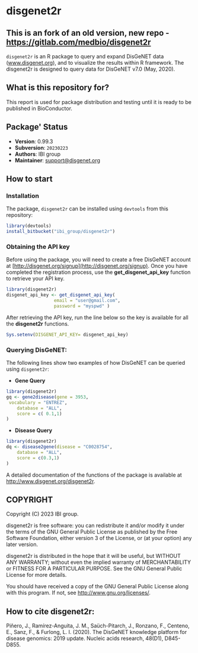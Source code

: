 # disgenet2r

## This is an fork of an old version, new repo - https://gitlab.com/medbio/disgenet2r

`disgenet2r` is an R package to query and expand DisGeNET data (www.disgenet.org), and to visualize the results within R framework.
The disgenet2r is designed to query data for DisGeNET v7.0 (May, 2020).
## What is this repository for?

This report is used for package distribution and testing until it is ready to be published in BioConductor.

## Package' Status

 * __Version__: 0.99.3
 * __Subversion__: `20230223`
 * __Authors__:  IBI group
 * __Maintainer__: <support@disgenet.org>

## How to start

### Installation

The package, `disgenet2r` can be installed using `devtools` from this repository:

```R
library(devtools)
install_bitbucket("ibi_group/disgenet2r")
```

### Obtaining the API key

Before using the package, you will need to create a free DisGeNET account at [http://disgenet.org/signup](http://disgenet.org/signup). Once you have completed the registration process, use the **get_disgenet_api_key** function to retrieve your API key.


```R
library(disgenet2r)
disgenet_api_key <- get_disgenet_api_key(
                  email = "user@gmail.com", 
                  password = "myspwd" )
```
After retrieving the API key, run the line below so the key is available for all the **disgenet2r** functions. 

```R
Sys.setenv(DISGENET_API_KEY= disgenet_api_key)
```


### Querying DisGeNET:

The following lines show two examples of how DisGeNET can be queried using `disgenet2r`:

 * __Gene Query__

```R
library(disgenet2r)
gq <- gene2disease(gene = 3953, 
 vocabulary = "ENTREZ",
    database = "ALL", 
    score = c( 0.1,1)
)
```

 * __Disease Query__

```R
library(disgenet2r)
dq <- disease2gene(disease = "C0028754", 
    database = "ALL",
    score = c(0.3,1) 
)
```

A detailed documentation of the functions of the package is available at http://www.disgenet.org/disgenet2r.

## COPYRIGHT

Copyright (C) 2023 IBI group.

disgenet2r is free software: you can redistribute it and/or modify it under the terms of the GNU General Public License as published by the Free Software Foundation, either version 3 of the License, or (at your option) any later version.

disgenet2r is distributed in the hope that it will be useful, but WITHOUT ANY WARRANTY; without even the implied warranty of MERCHANTABILITY or FITNESS FOR A PARTICULAR PURPOSE.  See the GNU General Public License for more details.

You should have received a copy of the GNU General Public License along with this program.  If not, see <http://www.gnu.org/licenses/>.

## How to cite disgenet2r:

Piñero, J., Ramírez-Anguita, J. M., Saüch-Pitarch, J., Ronzano, F., Centeno, E., Sanz, F., & Furlong, L. I. (2020). The DisGeNET knowledge platform for disease genomics: 2019 update. Nucleic acids research, 48(D1), D845-D855.


